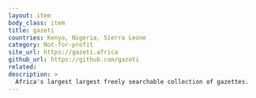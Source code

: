 ```yaml
---
layout: item
body_class: item
title: gazeti
countries: Kenya, Nigeria, Sierra Leone
category: Not-for-profit
site_url: https://gazeti.africa
github_url: https://github.com/gazeti
related: 
description: >
  Africa's largest largest freely searchable collection of gazettes.
---
```

